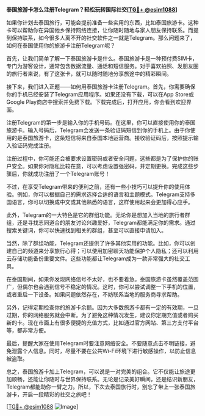 **泰国旅游卡怎么注册Telegram？轻松玩转国际社交[[TG💪+ @esim1088](https://t.me/s/esim1088)]**

如果你计划去泰国旅行，可能会提前准备一些实用的东西，比如泰国旅游卡。这种卡可以帮助你在异国他乡保持网络连接，让你随时随地与家人朋友保持联系。而提到保持联系，如今很多人离不开的社交软件之一就是Telegram。那么问题来了，如何在泰国使用你的旅游卡注册Telegram呢？

首先，让我们简单了解一下泰国旅游卡是什么。泰国旅游卡是一种预付费SIM卡，专门为游客设计，通常包含数据流量、通话和短信服务。对于喜欢拍照、发朋友圈的旅行者来说，有了这张卡，就可以随时随地分享旅途中的精彩瞬间。

接下来，我们进入正题——如何用泰国旅游卡注册Telegram。首先，你需要确保你的手机已经安装了Telegram应用程序。如果还没有下载，可以在App Store或Google Play商店中搜索并免费下载。下载完成后，打开应用，你会看到欢迎界面。

注册Telegram的第一步是输入你的手机号码。在这里，你可以直接使用你的泰国旅游卡。输入号码后，Telegram会发送一条验证码短信到你的手机上。由于你使用的是泰国旅游卡，这条短信将来自泰国本地运营商。接收验证码后，按照提示输入验证码完成注册。

注册过程中，你可能还会被要求设置密码或者安全问题，这些都是为了保护你的账户安全。如果你对隐私比较在意，可以考虑设置强密码，并定期更换。完成这些步骤后，你就成功注册了一个Telegram账号！

不过，在享受Telegram带来的便利之前，还有一些小技巧可以提升你的使用体验。例如，你可以根据自己的需求选择合适的语言和主题模式。Telegram支持多国语言，你可以切换成中文或其他熟悉的语言，这样使用起来会更加得心应手。

此外，Telegram的一大特色是它的群组功能。无论你是想加入当地的旅行者群组，还是寻找志同道合的朋友讨论兴趣爱好，Telegram都能满足你的需求。通过搜索关键词，你可以快速找到相关的群组，甚至可以直接申请加入。

当然，除了群组功能，Telegram还提供了许多其他实用的功能。比如，你可以创建自己的频道来分享旅行心得；可以使用加密聊天功能保护个人隐私；还可以利用云存储功能备份重要文件。这些功能都让Telegram成为一款非常强大的社交工具。

在泰国期间，如果你发现网络信号不太好，也不要着急。泰国旅游卡虽然覆盖范围广，但偶尔也会遇到信号不稳定的情况。这时，你可以尝试调整一下手机的位置，或者重启一下设备。如果问题依然存在，不妨联系当地的服务商寻求帮助。

另外，记得定期检查你的旅游卡余额。因为大多数旅游卡都有一定的有效期，一旦过期，你的网络服务就会中断。为了避免这种情况发生，建议你定期充值或者购买新的卡。现在市面上有很多便捷的充值方式，比如通过官方网站、第三方支付平台等，都非常方便。

最后，提醒大家在使用Telegram时要注意网络安全。不要随意点击不明链接，避免泄露个人信息。同时，尽量不要在公共Wi-Fi环境下进行敏感操作，以防止信息被盗取。

总之，泰国旅游卡加上Telegram，可以说是一对完美的组合。它不仅能让旅途更加顺畅，还能让你随时与世界保持联系。无论是记录美好瞬间，还是结识新朋友，Telegram都能助你一臂之力。所以，下次去泰国旅行时，别忘了带上一张泰国旅游卡，开启一段精彩的社交之旅吧！

[[TG💪+ @esim1088](https://t.me/s/esim1088) ![Image](https://i.postimg.cc/4NQfJmqS/Snipaste-2025-05-13-00-14-12.png)]